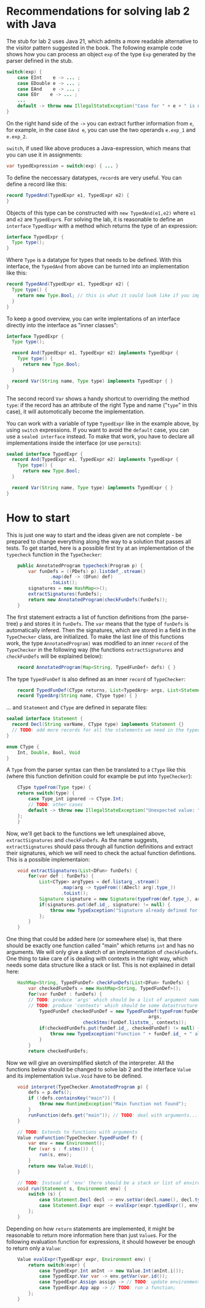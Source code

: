 # Recommendations for solving lab 2 with Java

The stub for lab 2 uses Java 21, which admits a more readable alternative to the visitor pattern suggested in the book. The following example code shows how you can process an object ```exp``` of the type ```Exp``` generated by the parser defined in the stub.

```java
switch(exp) {
    case EInt    e -> ... ;
    case EDouble e -> ... ;
    case EAnd    e -> ... ;
    case EOr    e -> ... ;
    ...
    default -> throw new IllegalStateException("Case for " + e + " is not yet implemented.");
}
```

On the right hand side of the ```->``` you can extract further information from ```e```, for example, in the case ```EAnd e```, you can use the two operands ```e.exp_1``` and ```e.exp_2```.

```switch```, if used like above produces a Java-expression, which means that you can use it in assignments:

```java
var typedExpression = switch(exp) { ... }
```

To define the neccessary datatypes, ```record```s are very useful. You can define a record like this:

```java
record TypedAnd(TypedExpr e1, TypedExpr e2) {
}
```

Objects of this type can be constructed with ```new TypedAnd(e1,e2)``` where ```e1``` and ```e2``` are ```TypedExpr```s. For solving the lab, it is reasonable to define an ```interface``` ```TypedExpr``` with a method which returns the type of an expression:

```java
interface TypedExpr {
  Type type();
}
```

Where ```Type``` is a datatype for types that needs to be defined. With this interface, the ```TypedAnd``` from above can be turned into an implementation like this:

```java
record TypedAnd(TypedExpr e1, TypedExpr e2) {
  Type type() {
    return new Type.Bool; // this is what it could look like if you implement basic types as an enum
  }
}
```

To keep a good overview, you can write implentations of an interface directly into the interface as "inner classes":

```java
interface TypedExpr {
  Type type();

  record And(TypedExpr e1, TypedExpr e2) implements TypedExpr {
    Type type() {
      return new Type.Bool;
  }

  record Var(String name, Type type) implements TypedExpr { }
}
```

The second record `Var` shows a handy shortcut to overriding the method `type`: if the record has an attribute of the right Type and name ("`type`" in this case), it will automotically become the implementation.

You can work with a variable of type `TypedExpr` like in the example above, by using `switch` expressions. If you want to avoid the `default` case, you can use a `sealed interface` instead. To make that work, you have to declare all implementations inside the interface (or use `permits`):

```java
sealed interface TypedExpr {
  record And(TypedExpr e1, TypedExpr e2) implements TypedExpr {
    Type type() {
      return new Type.Bool;
  }

  record Var(String name, Type type) implements TypedExpr { }
}
```

# How to start

This is just one way to start and the ideas given are not complete - be prepared to change everything along the way to a solution that passes all tests. To get started, here is a possible first try at an implementation of the `typecheck` function in the `TypeChecker`:

```java
    public AnnotatedProgram typecheck(Program p) {
        var funDefs = ((PDefs) p).listdef_.stream()
                .map(def -> (DFun) def)
                .toList();
        signatures = new HashMap<>();
        extractSignatures(funDefs);
        return new AnnotatedProgram(checkFunDefs(funDefs));
    }
```

The first statement extracts a list of function definitions from (the parse-tree) `p` and stores it in `funDefs`. The `var` means that the type of `funDefs` is automatically infered. Then the signatures, which are stored in a field in the `TypeChecker` class, are initialized. To make the last line of this functions work, the type `AnnotatedProgram)` was modified to an inner `record` of the `TypeChecker` in the following way (the functions `extractSignatures` and `checkFunDefs` will be explained below):

```java
    record AnnotatedProgram(Map<String, TypedFunDef> defs) { }
```

The type `TypedFunDef` is also defined as an inner `record` of `TypeChecker`:

```java
    record TypedFunDef(CType returns, List<TypedArg> args, List<Statement> stms) { }
    record TypedArg(String name, CType type) { }
```

... and `Statement` and `CType` are defined in separate files:

```java
sealed interface Statement {
  record Decl(String varName, CType type) implements Statement {}
  // TODO: add more records for all the statements we need in the typed syntax
}
```

```java
enum CType {
    Int, Double, Bool, Void
}
```

A `Type` from the parser syntax can then be translated to a `CType` like this (where this function definition could for example be put into `TypeChecker`):

```java
    CType typeFrom(Type type) {
	return switch(type) {
	    case Type_int ignored -> CType.Int;
	    // TODO: other cases
	    default -> throw new IllegalStateException("Unexpected value: " + type);
	};
    }
```

Now, we'll get back to the functions we left unexplained above, `extractSignatures` and `checkFunDefs`. As the name suggests, `extractSignatures` should pass through all function definitions and extract their signatures, which we will need to check the actual function defintions. This is a possible implementaion:

```java
    void extractSignatures(List<DFun> funDefs) {
        for(var def : funDefs) {
            List<CType> argTypes = def.listarg_.stream()
                    .map(arg -> typeFrom(((ADecl) arg).type_))
                    .toList();
            Signature signature = new Signature(typeFrom(def.type_), argTypes);
            if(signatures.put(def.id_, signature) != null) {
                throw new TypeException("Signature already defined for " + def.id_);
            };
        }
    }
```

One thing that could be added here (or somewhere else) is, that there should be exactly one function called "main" which returns `int` and has no arguments. We will only give a sketch of an implementation of `checkFunDefs`. One thing to take care of is dealing with contexts in the right way, which needs some data structure like a stack or list. This is not explained in detail here:

```java
    HashMap<String, TypedFunDef> checkFunDefs(List<DFun> funDefs) {
        var checkedFunDefs = new HashMap<String, TypedFunDef>();
        for(var funDef : funDefs) {
	    // TODO: produce 'args' which should be a list of argument names with their types
	    // TODO: produce 'contexts' which should be some datastructure storing types of declared variables
            TypedFunDef checkedFunDef = new TypedFunDef(typeFrom(funDef.type_),
	                                                args,
							checkStms(funDef.liststm_, contexts));
            if(checkedFunDefs.put(funDef.id_, checkedFunDef) != null) {
                throw new TypeException("Function " + funDef.id_ + " already defined!");
            }
        }
        return checkedFunDefs;

```

Now we will give an oversimplified sketch of the interpreter. All the functions below should be changed to solve lab 2 and the interface `Value` and its implementation `Value.Void` have to be defined.

```java
    void interpret(TypeChecker.AnnotatedProgram p) {
        defs = p.defs();
        if (!defs.containsKey("main")) {
            throw new RuntimeException("Main function not found");
        }
        runFunction(defs.get("main")); // TODO: deal with arguments...
    }

    // TODO: Extends to functions with arguments
    Value runFunction(TypeChecker.TypedFunDef f) {
        var env = new Environment();
        for (var s : f.stms()) {
            run(s, env);
        }
        return new Value.Void();
    }

    // TODO: Instead of 'env' there should be a stack or list of environments
    void run(Statement s, Environment env) {
        switch (s) {
            case Statement.Decl decl -> env.setVar(decl.name(), decl.type());
            case Statement.Expr expr -> evalExpr(expr.typedExpr(), env);
        };
    }

```

Depending on how `return` statements are implemented, it might be reasonable to return more information here than just `Value`s. For the following evaluation function for expressions, it should however be enough to return only a `Value`:

```java
    Value evalExpr(TypedExpr expr, Environment env) {
        return switch(expr) {
            case TypedExpr.Int anInt -> new Value.Int(anInt.i());
            case TypedExpr.Var var -> env.getVar(var.id());
            case TypedExpr.Assign assign -> // TODO: update environment(s);
            case TypedExpr.App app -> // TODO: run a function;
        };
    }
```